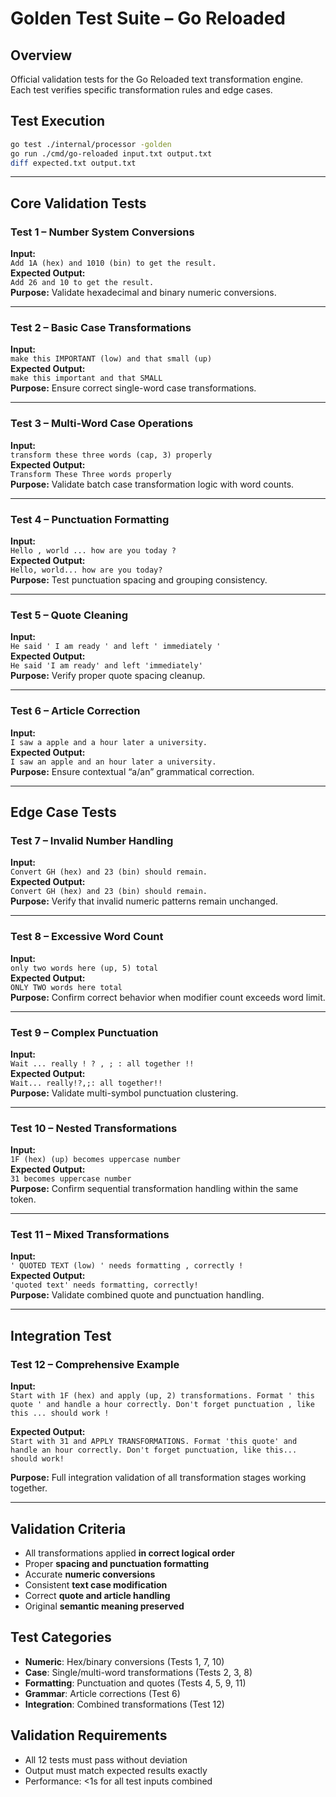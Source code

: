 # Golden Test Suite – Go Reloaded

## Overview
Official validation tests for the Go Reloaded text transformation engine. Each test verifies specific transformation rules and edge cases.

## Test Execution
```bash
go test ./internal/processor -golden
go run ./cmd/go-reloaded input.txt output.txt
diff expected.txt output.txt
```

---

## Core Validation Tests

### Test 1 – Number System Conversions
**Input:**  
`Add 1A (hex) and 1010 (bin) to get the result.`  
**Expected Output:**  
`Add 26 and 10 to get the result.`  
**Purpose:** Validate hexadecimal and binary numeric conversions.

---

### Test 2 – Basic Case Transformations
**Input:**  
`make this IMPORTANT (low) and that small (up)`  
**Expected Output:**  
`make this important and that SMALL`  
**Purpose:** Ensure correct single-word case transformations.

---

### Test 3 – Multi-Word Case Operations
**Input:**  
`transform these three words (cap, 3) properly`  
**Expected Output:**  
`Transform These Three words properly`  
**Purpose:** Validate batch case transformation logic with word counts.

---

### Test 4 – Punctuation Formatting
**Input:**  
`Hello , world ... how are you today ?`  
**Expected Output:**  
`Hello, world... how are you today?`  
**Purpose:** Test punctuation spacing and grouping consistency.

---

### Test 5 – Quote Cleaning
**Input:**  
`He said ' I am ready ' and left ' immediately '`  
**Expected Output:**  
`He said 'I am ready' and left 'immediately'`  
**Purpose:** Verify proper quote spacing cleanup.

---

### Test 6 – Article Correction
**Input:**  
`I saw a apple and a hour later a university.`  
**Expected Output:**  
`I saw an apple and an hour later a university.`  
**Purpose:** Ensure contextual “a/an” grammatical correction.

---

## Edge Case Tests

### Test 7 – Invalid Number Handling
**Input:**  
`Convert GH (hex) and 23 (bin) should remain.`  
**Expected Output:**  
`Convert GH (hex) and 23 (bin) should remain.`  
**Purpose:** Verify that invalid numeric patterns remain unchanged.

---

### Test 8 – Excessive Word Count
**Input:**  
`only two words here (up, 5) total`  
**Expected Output:**  
`ONLY TWO words here total`  
**Purpose:** Confirm correct behavior when modifier count exceeds word limit.

---

### Test 9 – Complex Punctuation
**Input:**  
`Wait ... really ! ? , ; : all together !!`  
**Expected Output:**  
`Wait... really!?,;: all together!!`  
**Purpose:** Validate multi-symbol punctuation clustering.

---

### Test 10 – Nested Transformations
**Input:**  
`1F (hex) (up) becomes uppercase number`  
**Expected Output:**  
`31 becomes uppercase number`  
**Purpose:** Confirm sequential transformation handling within the same token.

---

### Test 11 – Mixed Transformations
**Input:**  
`' QUOTED TEXT (low) ' needs formatting , correctly !`  
**Expected Output:**  
`'quoted text' needs formatting, correctly!`  
**Purpose:** Validate combined quote and punctuation handling.

---

## Integration Test

### Test 12 – Comprehensive Example
**Input:**  
`Start with 1F (hex) and apply (up, 2) transformations. Format ' this quote ' and handle a hour correctly. Don't forget punctuation , like this ... should work !`  

**Expected Output:**  
`Start with 31 and APPLY TRANSFORMATIONS. Format 'this quote' and handle an hour correctly. Don't forget punctuation, like this... should work!`  

**Purpose:** Full integration validation of all transformation stages working together.

---

## Validation Criteria
- All transformations applied **in correct logical order**
- Proper **spacing and punctuation formatting**
- Accurate **numeric conversions**
- Consistent **text case modification**
- Correct **quote and article handling**
- Original **semantic meaning preserved**

## Test Categories
- **Numeric**: Hex/binary conversions (Tests 1, 7, 10)
- **Case**: Single/multi-word transformations (Tests 2, 3, 8)
- **Formatting**: Punctuation and quotes (Tests 4, 5, 9, 11)
- **Grammar**: Article corrections (Test 6)
- **Integration**: Combined transformations (Test 12)

## Validation Requirements
- All 12 tests must pass without deviation
- Output must match expected results exactly
- Performance: <1s for all test inputs combined
